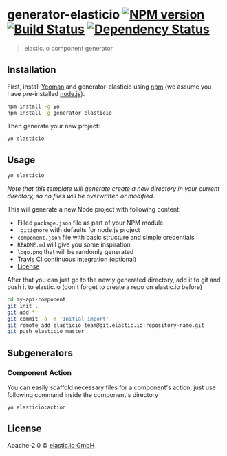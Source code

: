 # generator-elasticio [![NPM version][npm-image]][npm-url] [![Build Status][travis-image]][travis-url] [![Dependency Status][daviddm-image]][daviddm-url]
> elastic.io component generator

## Installation

First, install [Yeoman](http://yeoman.io) and generator-elasticio using [npm](https://www.npmjs.com/) (we assume you have pre-installed [node.js](https://nodejs.org/)).

```bash
npm install -g yo
npm install -g generator-elasticio
```

Then generate your new project:

```bash
yo elasticio
```

## Usage

```bash
yo elasticio
```

*Note that this template will generate create a new directory in your 
current directory, so no files will be overwritten or modified.*

This will generate a new Node project with following content:

- Filled `package.json` file as part of your NPM module
- `.gitignore` with defaults for node.js project
- `component.json` file with basic structure and simple credentials 
- `README.md` will give you some inspiration
- `logo.png` that will be randomly generated
- [Travis CI](https://travis-ci.org/) continuous integration (optional)
- [License](https://spdx.org/licenses/)

After that you can just go to the newly generated directory, add it to
git and push it to elastic.io (don't forget to create a repo on elastic.io
before)

```bash
cd my-api-component
git init .
git add *
git commit -a -m 'Initial import'
git remote add elasticio team@git.elastic.io:repository-name.git
git push elasticio master
```


## Subgenerators

### Component Action

You can easily scaffold necessary files for a component's action, just 
use following command inside the component's directory

```bash
yo elasticio:action
```

## License

Apache-2.0 © [elastic.io GmbH](http://www.elastic.io)


[npm-image]: https://badge.fury.io/js/generator-elasticio.svg
[npm-url]: https://npmjs.org/package/generator-elasticio
[travis-image]: https://travis-ci.org/elasticio/generator-elasticio.svg?branch=master
[travis-url]: https://travis-ci.org/elasticio/generator-elasticio
[daviddm-image]: https://david-dm.org/elasticio/generator-elasticio.svg?theme=shields.io
[daviddm-url]: https://david-dm.org/elasticio/generator-elasticio
